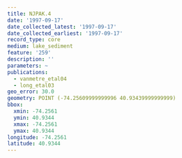 ```yaml
---
title: NJPAK.4
date: '1997-09-17'
date_collected_latest: '1997-09-17'
date_collected_earliest: '1997-09-17'
record_type: core
medium: lake_sediment
feature: '259'
description: ''
parameters: ~
publications:
  - vanmetre_etal04
  - long_etal03
geo_error: 30.0
geometry: POINT (-74.25609999999996 40.93439999999999)
bbox:
  xmin: -74.2561
  ymin: 40.9344
  xmax: -74.2561
  ymax: 40.9344
longitude: -74.2561
latitude: 40.9344
---
```

